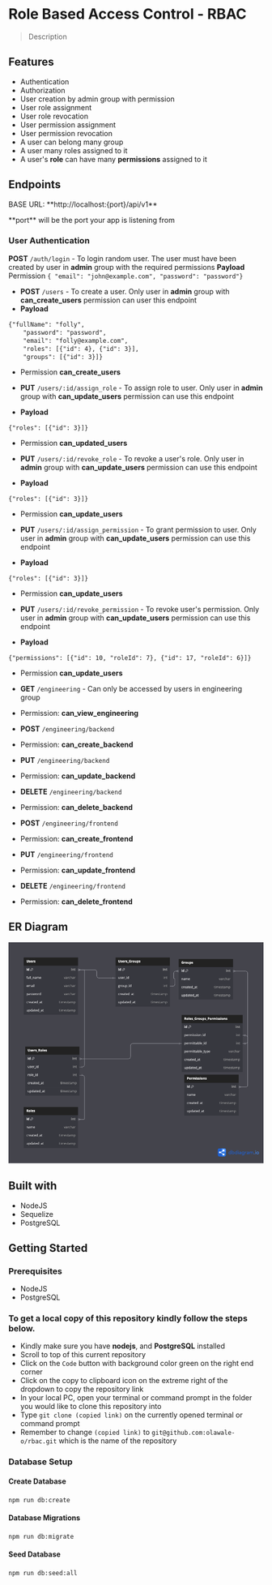 # Role Based Access Control - RBAC

> Description


## Features
- Authentication
- Authorization
- User creation by admin group with permission
- User role assignment
- User role revocation
- User permission assignment
- User permission revocation
- A user can belong many group
- A user many roles assigned to it
- A user's **role** can have many **permissions** assigned to it

## Endpoints
<p> BASE URL: **http://localhost:{port}/api/v1**</p>
<p>**port** will be the port your app is listening from</p>


### User Authentication
**POST** `/auth/login` - To login random user. The user must have been created by user in **admin** group with the required permissions
**Payload**
Permission
    ```
    { "email": "john@example.com", "password": "password"}
    ```

- **POST** `/users` - To create a user. Only user in **admin** group with **can_create_users** permission can user this endpoint
- **Payload**
```
{"fullName": "folly",
    "password": "password",
    "email": "folly@example.com",
    "roles": [{"id": 4}, {"id": 3}],
    "groups": [{"id": 3}]}
```
- Permission **can_create_users**


- **PUT** `/users/:id/assign_role` - To assign role to user. Only user in **admin** group with **can_update_users** permission can use this endpoint
- **Payload**
```
{"roles": [{"id": 3}]}
```
- Permission **can_updated_users**

- **PUT** `/users/:id/revoke_role` - To revoke a user's role. Only user in **admin** group with **can_update_users** permission can use this endpoint
- **Payload**
```
{"roles": [{"id": 3}]}
```
- Permission **can_update_users**

- **PUT** `/users/:id/assign_permission` - To grant permission to user. Only user in **admin** group with **can_update_users** permission can use this endpoint
- **Payload**
```
{"roles": [{"id": 3}]}
```
- Permission **can_update_users**


- **PUT** `/users/:id/revoke_permission` - To revoke user's permission. Only user in **admin** group with **can_update_users** permission can use this endpoint
- **Payload**
```
{"permissions": [{"id": 10, "roleId": 7}, {"id": 17, "roleId": 6}]}
```
- Permission **can_update_users**

- **GET** `/engineering` - Can only be accessed by users in engineering group
- Permission: **can_view_engineering**

- **POST** `/engineering/backend`
- Permission: **can_create_backend**

- **PUT** `/engineering/backend`
- Permission: **can_update_backend**

- **DELETE** `/engineering/backend`
- Permission: **can_delete_backend**

- **POST** `/engineering/frontend`
- Permission: **can_create_frontend**

- **PUT** `/engineering/frontend`
- Permission: **can_update_frontend**

- **DELETE** `/engineering/frontend`
- Permission: **can_delete_frontend**



## ER Diagram
![schema](https://github.com/olawale-o/rbac/blob/main/assets/rbac.png?raw=true")

## Built with
- NodeJS
- Sequelize
- PostgreSQL

## Getting Started

### Prerequisites

- NodeJS
- PostgreSQL

### To get a local copy of this repository kindly follow the steps below.

- Kindly make sure you have **nodejs**, and **PostgreSQL** installed
- Scroll to top of this current repository
- Click on the `Code` button with background color green on the right end corner
- Click on the copy to clipboard icon on the extreme right of the dropdown to copy the repository link
- In your local PC, open your terminal or command prompt in the folder you would like to clone this repository into
- Type `git clone (copied link)` on the currently opened terminal or command prompt
- Remember to change `(copied link)` to `git@github.com:olawale-o/rbac.git` which is the name of the repository

### Database Setup

#### Create Database
`npm run db:create`

#### Database Migrations
`npm run db:migrate`

#### Seed Database
`npm run db:seed:all`
